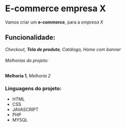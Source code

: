 # E-commerce empresa X

Vamos criar um **e-commerce**, para a *empresa X*

## Funcionalidade:

_Checkout, **Tela de produto**, Catálogo, Home com banner_

###### Melhorias do projeto:

__Melhoria 1__, _Melhoria 2_

### Linguagens do projeto:

* HTML
* CSS
* JAVASCRIPT
* PHP
* MYSQL